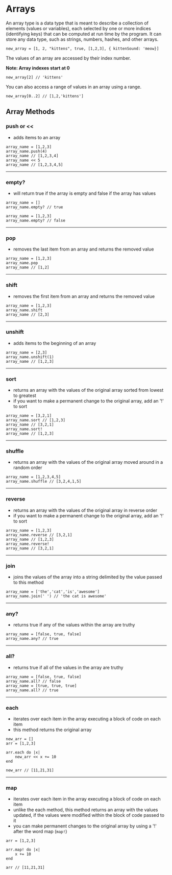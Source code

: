 # Arrays
An array type is a data type that is meant to describe a collection of elements (values or variables), each selected by one or more indices (identifying keys) that can be computed at run time by the program. It can store any data type, such as strings, numbers, hashes, and other arrays.

```
new_array = [1, 2, "kittens", true, [1,2,3], { kittenSound: 'meow}]
```

The values of an array are accessed by their index number.

**Note: Array indexes start at 0**

```
new_array[2] // 'kittens'
```

You can also access a range of values in an array using a range.

```
new_array[0..2] // [1,2,'kittens']
```

## Array Methods

### push or <<
- adds items to an array


```
array_name = [1,2,3]
array_name.push(4)
array_name // [1,2,3,4]
array_name << 5
array_name // [1,2,3,4,5]
```
----
### empty?
- will return true if the array is empty and false if the array has values


```
array_name = []
array_name.empty? // true
```

```
array_name = [1,2,3]
array_name.empty? // false
```

-----
### pop
- removes the last item from an array and returns the removed value


```
array_name = [1,2,3]
array_name.pop
array_name // [1,2]
```

----
### shift
- removes the first item from an array and returns the removed value


```
array_name = [1,2,3]
array_name.shift
array_name // [2,3]
```

----
### unshift
- adds items to the beginning of an array


```
array_name = [2,3]
array_name.unshift(1)
array_name // [1,2,3]
```----
### sort
- returns an array with the values of the original array sorted from lowest to greatest
- if you want to make a permanent change to the original array, add an '!' to sort


```
array_name = [3,2,1]
array_name.sort // [1,2,3]
array_name // [3,2,1]
array_name.sort!
array_name // [1,2,3]
```

----
### shuffle
- returns an array with the values of the original array moved around in a random order


```
array_name = [1,2,3,4,5]
array_name.shuffle // [3,2,4,1,5]
```

----
### reverse
- returns an array with the values of the original array in reverse order
- if you want to make a permanent change to the original array, add an '!' to sort


```
array_name = [1,2,3]
array_name.reverse // [3,2,1]
array_name // [1,2,3]
array_name.reverse!
array_name // [3,2,1]
```

----
### join
- joins the values of the array into a string delimited by the value passed to this method


```
array_name = ['the','cat','is','awesome']
array_name.join(' ') // 'the cat is awesome'
```
----
### any?
- returns true if any of the values within the array are truthy

```
array_name = [false, true, false]
array_name.any? // true
```

----
### all?
- returns true if all of the values in the array are truthy

```
array_name = [false, true, false]
array_name.all? // false
array_name = [true, true, true]
array_name.all? // true
```

----
### each
- iterates over each item in the array executing a block of code on each item
- this method returns the original array

```
new_arr = []
arr = [1,2,3]

arr.each do |x|
	new_arr << x += 10
end

new_arr // [11,21,31]
```

----
### map
- iterates over each item in the array executing a block of code on each item
- unlike the each method, this method returns an array with the values updated, if the values were modified within the block of code passed to it
- you can make permanent changes to the original array by using a '!' after the word map (`map!`)

```
arr = [1,2,3]

arr.map! do |x|
	x += 10
end

arr // [11,21,31]
```